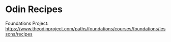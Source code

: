 # Odin Recipes
Foundations Project: 
https://www.theodinproject.com/paths/foundations/courses/foundations/lessons/recipes


